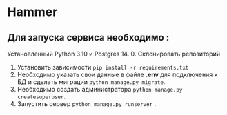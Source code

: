 # Hammer

## Для запуска сервиса необходимо :
Установленный Python 3.10 и Postgres 14.
0. Склонировать репозиторий
1. Установить зависимости `pip install -r requirements.txt`
2. Необходимо указать свои данные в файле **.env** для подключения к БД и сделать миграции `python manage.py migrate`.
3. Необходимо создать администратора `python manage.py createsuperuser`.
4. Запустить сервер `python manage.py runserver` .